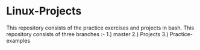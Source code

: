 # Linux-Projects

This repository consists of the practice exercises and projects in bash. This repository consists of three branches :-
1.) master
2.) Projects
3.) Practice-examples
